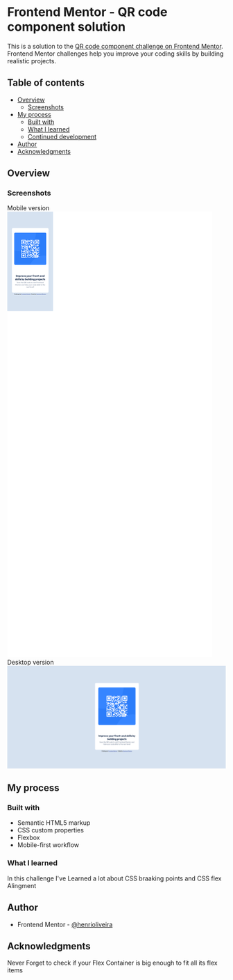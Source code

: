 # Frontend Mentor - QR code component solution

This is a solution to the [QR code component challenge on Frontend Mentor](https://www.frontendmentor.io/challenges/qr-code-component-iux_sIO_H). Frontend Mentor challenges help you improve your coding skills by building realistic projects. 

## Table of contents

- [Overview](#overview)
  - [Screenshots](#screenshots)
- [My process](#my-process)
  - [Built with](#built-with)
  - [What I learned](#what-i-learned)
  - [Continued development](#continued-development)
- [Author](#author)
- [Acknowledgments](#acknowledgments)

## Overview

### Screenshots

Mobile version
![Screenshot Mobile-version](/images/screenshotMobile.png)
Desktop version
![Screenshot Desktop-version](/images/screenshotDesktop.png)

## My process

### Built with

- Semantic HTML5 markup
- CSS custom properties
- Flexbox
- Mobile-first workflow

### What I learned

In this challenge I've Learned a lot about CSS braaking points and CSS flex Alingment

## Author

- Frontend Mentor - [@henrioliveira](https://www.frontendmentor.io/profile/henrioliveira)

## Acknowledgments

Never Forget to check if your Flex Container is big enough to fit all its flex items

